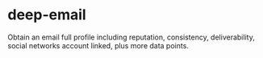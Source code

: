# deep-email
Obtain an email full profile including reputation, consistency, deliverability, social networks account linked, plus more data points.
